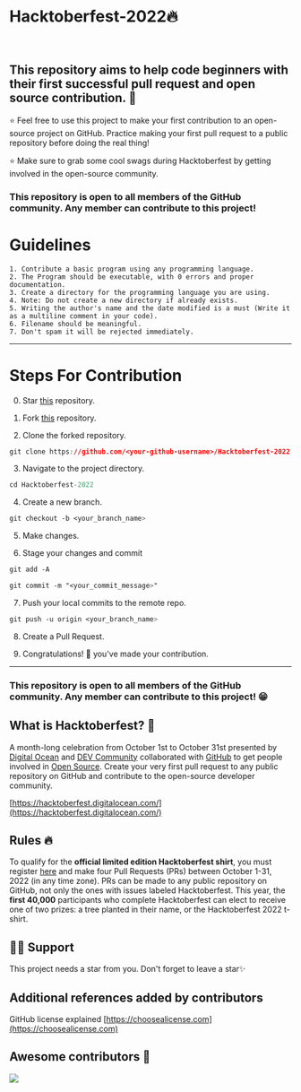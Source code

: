 # Hacktoberfest-2022🔥

<br>
<p align="center">
  <https://www.google.com/url?sa=i&url=https%3A%2F%2Fdev.to%2Fgithub%2Fhow-to-get-ready-for-hacktoberfest-2022-2ck2&psig=AOvVaw3ezI7pi39kHIEfe-GkedLX&ust=1664646042501000&source=images&cd=vfe&ved=0CAwQjRxqFwoTCPCIsPOHvfoCFQAAAAAdAAAAABAD>
</p>

## This repository aims to help code beginners with their first successful pull request and open source contribution. :partying_face:

:star: Feel free to use this project to make your first contribution to an open-source project on GitHub. Practice making your first pull request to a public repository before doing the real thing!

:star: Make sure to grab some cool swags during Hacktoberfest by getting involved in the open-source community.

### This repository is open to all members of the GitHub community. Any member can contribute to this project!
# Guidelines

    1. Contribute a basic program using any programming language.
    2. The Program should be executable, with 0 errors and proper documentation.
    3. Create a directory for the programming language you are using.
    4. Note: Do not create a new directory if already exists.
    5. Writing the author's name and the date modified is a must (Write it as a multiline comment in your code).
    6. Filename should be meaningful.
    7. Don't spam it will be rejected immediately.

---

# Steps For Contribution

0. Star <a href="https://github.com/tanyagupta0201/Hacktoberfest-2022" title="this">this</a> repository.

1. Fork <a href="https://github.com/tanyagupta0201/Hacktoberfest-2022" title="this">this</a> repository.

2. Clone the forked repository.
```css
git clone https://github.com/<your-github-username>/Hacktoberfest-2022
```
  
3. Navigate to the project directory.
```py
cd Hacktoberfest-2022
```

4. Create a new branch.
```css
git checkout -b <your_branch_name>
```

5. Make changes.

6. Stage your changes and commit
```css
git add -A

git commit -m "<your_commit_message>"
```

7. Push your local commits to the remote repo.
```css
git push -u origin <your_branch_name>
```

8. Create a Pull Request.

9. Congratulations! 🎉 you've made your contribution.


---

### This repository is open to all members of the GitHub community. Any member can contribute to this project! :grin:

## What is Hacktoberfest? :thinking:
A month-long celebration from October 1st to October 31st presented by [Digital Ocean](https://hacktoberfest.digitalocean.com/) and [DEV Community](https://dev.to/) collaborated with [GitHub](https://github.com/blog/2433-celebrate-open-source-this-october-with-hacktoberfest) to get people involved in [Open Source](https://github.com/open-source). Create your very first pull request to any public repository on GitHub and contribute to the open-source developer community.

[https://hacktoberfest.digitalocean.com/](https://hacktoberfest.digitalocean.com/)

## Rules :fire:
To qualify for the __official limited edition Hacktoberfest shirt__, you must register [here](https://hacktoberfest.digitalocean.com/) and make four Pull Requests (PRs) between October 1-31, 2022 (in any time zone). PRs can be made to any public repository on GitHub, not only the ones with issues labeled Hacktoberfest. This year, the __first 40,000__ participants who complete Hacktoberfest can elect to receive one of two prizes: a tree planted in their name, or the Hacktoberfest 2022 t-shirt.

## 🙏🏽 Support

This project needs a star️ from you. Don't forget to leave a star✨

## Additional references added by contributors

GitHub license explained [https://choosealicense.com](https://choosealicense.com)

## Awesome contributors :star_struck:
<a href="https://github.com/markandey007/hacktoberfest_2022/graphs/contributors">
  <img src="https://contributors-img.web.app/image?repo=markandey007/hacktoberfest_2022" />
</a>